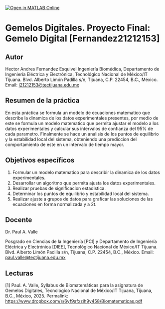 [![Open in MATLAB Online](https://www.mathworks.com/images/responsive/global/open-in-matlab-online.svg)](https://matlab.mathworks.com/open/github/v1?repo=AndresUN1/Gemelos-Digitales-Proyecto-Final-Fernandez-21212153-)

# Gemelos Digitales. Proyecto Final: Gemelo Digital [Fernandez21212153]

## Autor
Hector Andres Fernandez Esquivel
Ingeniería Biomédica, Departamento de Ingeniería Eléctrica y Electrónica, Tecnológico Nacional de México/IT Tijuana. Blvd. Alberto Limón Padilla s/n, Tijuana, C.P. 22454, B.C., México. Email: l21212153@tectijuana.edu.mx

## Resumen de la práctica
En esta práctica se formula un modelo de ecuaciones matematico que describe la dinamica de los datos experimentales presentes, por medio de este se formula un modelo matematico que permita ajustar el modelo a los datos experimentales y calcular sus intervalos de confianza del 95% de cada parametro. Finalmente se hace un analisis de los puntos de equilibrio y la estabilidad local del sistema, obteniendo una prediccion del comportamiento de este en un intervalo de tiempo mayor.

## Objetivos específicos
1. Formular un modelo matematico para describir la dinamica de los datos experimentales.
2. Desarrollar un algoritmo que permita ajusta los datos experimentales.
3. Realizar pruebas de significacion estadistica.
4. Determinar los puntos de equilibrio y estabilidad local del sistema.
5. Realizar ajuste a grupos de datos para graficar las soluciones de las ecuaciones en forma normalizada y a 2t.

## Docente
Dr. Paul A. Valle

Posgrado en Ciencias de la Ingeniería [PCI] y Departamento de Ingeniería Eléctrica y Electrónica [DIEE], Tecnológico Nacional de México/IT Tijuana. Blvd. Alberto Limón Padilla s/n, Tijuana, C.P. 22454, B.C., México. Email: paul.valle@tectijuana.edu.mx

## Lecturas
[1] Paul. A. Valle, Syllabus de Biomatemáticas para la asignatura de Gemelos Digitales, Tecnológico Nacional de México/IT Tijuana, Tijuana, B.C., México, 2025. Permalink: https://www.dropbox.com/s/6yf9afxzih9y458/Biomatematicas.pdf

